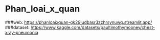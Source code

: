 # Phan_loai_x_quan
###web: https://phanloaixquan-gk29ludbasr3zzhrsynuwq.streamlit.app/
###dataset: https://www.kaggle.com/datasets/paultimothymooney/chest-xray-pneumonia
